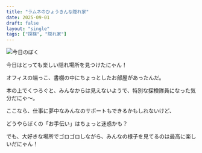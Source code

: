 ```yaml
---
title: "ラムネのひょうきんな隠れ家"
date: 2025-09-01
draft: false
layout: "single"
tags: ["探検", "隠れ家"]
---
```


![今日のぼく](/images/cat-2025-09-01T09-50-07.jpg)

今日はとっても楽しい隠れ場所を見つけたにゃん！

オフィスの端っこ、書棚の中にちょっとしたお部屋があったんだ。

本の上でくつろぐと、みんなからは見えないようで、特別な探検隊員になった気分だにゃ〜。

ここなら、仕事に夢中なみんなのサポートもできるかもしれないけど、

どうやらぼくの「お手伝い」はちょっと迷惑かも？

でも、大好きな場所でゴロゴロしながら、みんなの様子を見てるのは最高に楽しいだにゃん！